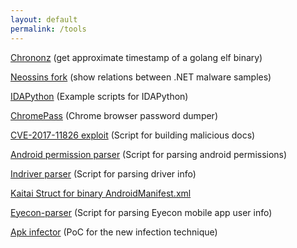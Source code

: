 ```yaml
---
layout: default
permalink: /tools
---
```


[Chrononz](https://github.com/thatskriptkid/chrononz) (get approximate timestamp of a golang elf binary)

[Neossins fork](https://github.com/thatskriptkid/neossins) (show relations between .NET malware samples)

[IDAPython](https://github.com/thatskriptkid/IDAPython) (Example scripts for IDAPython)

[ChromePass](https://github.com/thatskriptkid/ChromePass) (Chrome browser password dumper)

[CVE-2017-11826 exploit](https://github.com/thatskriptkid/CVE-2017-11826) (Script for building malicious docs)

[Android permission parser](https://github.com/thatskriptkid/Android-permissions-chart/blob/master/README.md) (Script for parsing android permissions)

[Indriver parser](https://github.com/thatskriptkid/IndriverParser/tree/master) (Script for parsing driver info)

[Kaitai Struct for binary AndroidManifest.xml](https://github.com/thatskriptkid/Kaitai-Struct-Android-Manifest-binary-XML)

[Eyecon-parser](https://github.com/thatskriptkid/Eyecon-parsing-script/tree/master) (Script for parsing Eyecon mobile app user info)

[Apk infector](https://github.com/thatskriptkid/apk-infector-Archinome-PoC) (PoC for the new infection technique)


